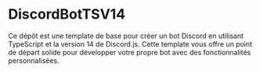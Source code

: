 # DiscordBotTSV14
Ce dépôt est une template de base pour créer un bot Discord en utilisant TypeScript et la version 14 de Discord.js. Cette template vous offre un point de départ solide pour développer votre propre bot avec des fonctionnalités personnalisées.
